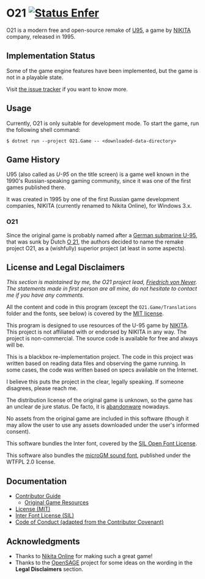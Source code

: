 O21 [![Status Enfer][status-enfer]][andivionian-status-classifier]
===

O21 is a modern free and open-source remake of [U95][old-games.u95], a game by [NIKITA][nikita] company, released in 1995.

Implementation Status
---------------------

Some of the game engine features have been implemented, but the game is not in a playable state.

Visit [the issue tracker][issues] if you want to know more.

Usage
-----

Currently, O21 is only suitable for development mode. To start the game, run the following shell command:

```console
$ dotnet run --project O21.Game -- <downloaded-data-directory>
```

Game History
------------

U95 (also called as _U-95_ on the title screen) is a game well known in the 1990's Russian-speaking gaming community, since it was one of the first games published there.

It was created in 1995 by one of the first Russian game development companies, NIKITA (currently renamed to Nikita Online), for Windows 3.x.

### O21

Since the original game is probably named after a [German submarine U-95][wikipedia.u-95], that was sunk by Dutch [O 21][wikipedia.o21], the authors decided to name the remake project O21, as a (wishfully) superior project (at least in some aspects).

License and Legal Disclaimers
-----------------------------

_This section is maintained by me, the O21 project lead, [Friedrich von Never][fornever]. The statements made in first person are all mine, do not hesitate to contact me if you have any comments._

All the content and code in this program (except the `O21.Game/Translations` folder and the fonts, see below) is covered by the [MIT license][docs.license].

This program is designed to use resources of the U-95 game by [NIKITA][nikita]. This project is not affiliated with or endorsed by NIKITA in any way. The project is non-commercial. The source code is available for free and always will be.

This is a blackbox re-implementation project. The code in this project was written based on reading data files and observing the game running. In some cases, the code was written based on specs available on the Internet.

I believe this puts the project in the clear, legally speaking. If someone disagrees, please reach me.

The distribution license of the original game is unknown, so the game has an unclear de jure status. De facto, it is [abandonware][] nowadays.

No assets from the original game are included in this software (though it may allow the user to use any assets downloaded under the user's informed consent).

This software bundles the Inter font, covered by the [SIL Open Font License][docs.inter-font-license].

This software also bundles the [microGM sound font][microgm], published under the WTFPL 2.0 license.

Documentation
-------------

- [Contributor Guide][docs.contributing]
  - [Original Game Resources][docs.resources]
- [License (MIT)][docs.license]
- [Inter Font License (SIL)][docs.inter-font-license]
- [Code of Conduct (adapted from the Contributor Covenant)][docs.code-of-conduct]

Acknowledgments
---------------

- Thanks to [Nikita Online][nikita] for making such a great game!
- Thanks to the [OpenSAGE][open-sage] project for some ideas on the wording in the **Legal Disclaimers** section.

[abandonware]: https://en.wikipedia.org/wiki/Abandonware
[andivionian-status-classifier]: https://github.com/ForNeVeR/andivionian-status-classifier#status-enfer-
[docs.code-of-conduct]: CODE_OF_CONDUCT.md
[docs.contributing]: CONTRIBUTING.md
[docs.inter-font-license]: O21.Game/Resources/Fonts/LICENSE.txt
[docs.license]: LICENSE.md
[docs.resources]: docs/resources.md
[fornever]: https://github.com/ForNeVeR/
[issues]: https://github.com/ForNeVeR/O21/issues
[microgm]: https://musical-artifacts.com/artifacts/2529
[nikita]: https://en.wikipedia.org/wiki/Nikita_Online
[old-games.u95]: https://www.old-games.ru/game/4676.html
[open-sage]: https://github.com/OpenSAGE/OpenSAGE
[status-enfer]: https://img.shields.io/badge/status-enfer-orange.svg
[wikipedia.o21]: https://en.wikipedia.org/wiki/HNLMS_O_21
[wikipedia.u-95]: https://en.wikipedia.org/wiki/German_submarine_U-95_(1940)
